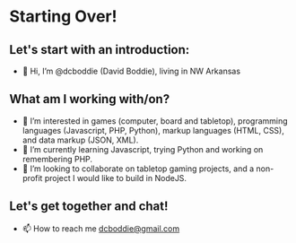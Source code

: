 # Starting Over!
## Let's start with an introduction:
- 👋 Hi, I’m @dcboddie (David Boddie), living in NW Arkansas

## What am I working with/on?
- 👀 I’m interested in games (computer, board and tabletop), programming languages (Javascript, PHP, Python), markup languages (HTML, CSS), and data markup (JSON, XML).
- 🌱 I’m currently learning Javascript, trying Python and working on remembering PHP.
- 💞️ I’m looking to collaborate on tabletop gaming projects, and a non-profit project I would like to build in NodeJS.

## Let's get together and chat!
- 📫 How to reach me dcboddie@gmail.com

<!---
dcboddie/dcboddie is a ✨ special ✨ repository because its `README.md` (this file) appears on your GitHub profile.
You can click the Preview link to take a look at your changes.
--->
